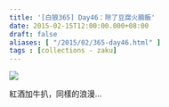 ```yaml
---
title: '[白狼365] Day46：除了豆腐火腩飯'
date: 2015-02-15T12:00:00.000+08:00
draft: false
aliases: [ "/2015/02/365-day46.html" ]
tags : [collections - zaku]
---
```


![](/images/zaku046.jpg)

紅酒加牛扒，同樣的浪漫...
